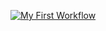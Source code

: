 [![My First Workflow](https://github.com/MinShanMon/myworkflow/actions/workflows/main.yaml/badge.svg)](https://github.com/MinShanMon/myworkflow/actions/workflows/main.yaml)